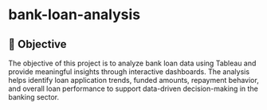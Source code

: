 # bank-loan-analysis
## 🎯 Objective

The objective of this project is to analyze bank loan data using Tableau and provide meaningful insights through interactive dashboards. The analysis helps identify loan application trends, funded amounts, repayment behavior, and overall loan performance to support data-driven decision-making in the banking sector.
